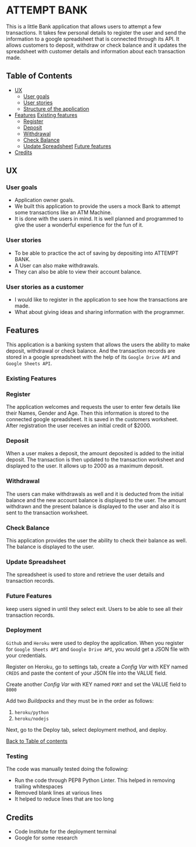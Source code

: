 # ATTEMPT BANK
This is a little Bank application that allows users to attempt a few transactions. It takes few personal details to register the user and send the information to a google spreadsheet that is connected through its API. It allows customers to deposit, withdraw or check balance and it updates the spreadsheet with customer details and information about each transaction made.


## Table of Contents

- [UX](#ux)
    - [User goals](#user-goals)
    - [User stories](#user-stories)
    - [Structure of the application](#structure-of-the-website)
- [Features](#features)
    [Existing features](#existing-features)
    - [Register](#register)
    - [Deposit](#deposit)
    - [Withdrawal](#withdrawal)
    - [Check Balance](#check-balance)
    - [Update Spreadsheet](#update-spreadsheet)
    [Future features](#future-features)
- [Credits](#credits)

    
## UX

### User goals
   - Application owner goals.
   - We built this application to provide the users a mock Bank to attempt some transactions like an ATM Machine.
   - It is done with the users in mind. It is well planned and programmed to give the user a wonderful experience for the fun of it.
 
### User stories
   - To be able to practice the act of saving by depositing into ATTEMPT BANK.
   - A User can also make withdrawals.
   - They can also be able to view their account balance.

### User stories as a customer
   - I would like to register in the application to see how the transactions are made.
   - What about giving ideas and sharing information with the programmer.

## Features

This application is a banking system that allows the users the ability to make deposit, withdrawal or check balance. And the transaction records are stored in a google spreadsheet with the help of its `Google Drive API` and `Google Sheets API`.

### Existing Features
### Register
The application welcomes and requests the user to enter few details like their Names, Gender and Age. Then this information is stored to the connected google spreadsheet. It is saved in the customers worksheet.
After registration the user receives an initial credit of $2000.
### Deposit
When a user makes a deposit, the amount deposited is added to the initial deposit. The transaction is then updated to the transaction worksheet and displayed to the user. It allows up to 2000 as a maximum deposit.
### Withdrawal
The users can make withdrawals as well and it is deducted from the initial balance and the new account balance is displayed to the user. The amount withdrawn and the present balance is displayed to the user and also it is sent to the transaction worksheet.
### Check Balance
This application provides the user the ability to check their balance as well. The balance is displayed to the user.

### Update Spreadsheet
The spreadsheet is used to store and retrieve the user details and transaction records.

### Future Features
keep users signed in until they select exit.
Users to be able to see all their transaction records.

### Deployment

`Github` and `Heroku` were used to deploy the application.
When you register for `Google Sheets API` and `Google Drive API`, you would get a JSON file with your credentials.

Register on Heroku, go to settings tab, create a _Config Var_ with KEY named `CREDS` and paste the content of your JSON file into the VALUE field.

Create another _Config Var_ with KEY named `PORT` and set the VALUE field to `8000`

Add two _Buildpacks_ and they must be in the order as follows:
1. `heroku/python`
2. `heroku/nodejs`

Next, go to the Deploy tab, select deployment method, and deploy.


[Back to Table of contents](#table-of-contents)


### Testing
The code was manually tested doing the following:

- Run the code through PEP8 Python Linter. This helped in removing trailing whitespaces
- Removed blank lines at various lines
- It helped to reduce lines that are too long


## Credits

- Code Institute for the deployment terminal
- Google for some research
